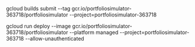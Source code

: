 gcloud builds submit --tag gcr.io/portfoliosimulator-363718/portfoliosimulator  --project=portfoliosimulator-363718

gcloud run deploy --image gcr.io/portfoliosimulator-363718/portfoliosimulator --platform managed  --project=portfoliosimulator-363718 --allow-unauthenticated